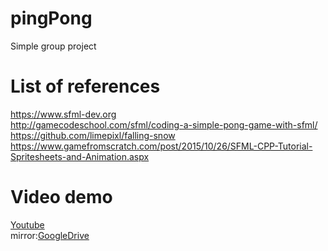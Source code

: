 # pingPong
Simple group project 

# List of references
https://www.sfml-dev.org <br />
http://gamecodeschool.com/sfml/coding-a-simple-pong-game-with-sfml/ <br />
https://github.com/limepixl/falling-snow <br />
https://www.gamefromscratch.com/post/2015/10/26/SFML-CPP-Tutorial-Spritesheets-and-Animation.aspx

# Video demo
[Youtube](https://youtu.be/e-UAwcIRqqU) <br />
mirror:[GoogleDrive](https://drive.google.com/file/d/1a2CtJBvZc0d8taC7-hwA-Z2zgPjYAs-0/view?fbclid=IwAR2lpEen4iJprb-uEtF3o9OIuTuRTpCLIAIjYWQv74ssgR5xdwCoTmi6lxI)
